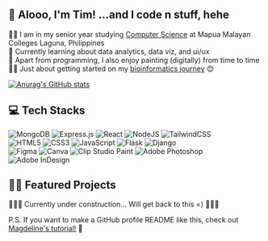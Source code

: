 ## 🤠 Alooo, I'm Tim! ...and I code n stuff, hehe

👨‍🎓 I am in my senior year studying [Computer Science](https://mcl.edu.ph/academics/college-of-computer-and-information-science/) at Mapua Malayan Colleges Laguna, Philippines </br>
💭 Currently learning about data analytics, data viz, and ui/ux </br>
🎨 Apart from programming, I also enjoy painting (digitally) from time to time </br>
👨‍🔬 Just about getting started on my [bioinformatics journey](https://www.youtube.com/watch?v=plVLRashaA8&list=PLtqF5YXg7GLlQJUv9XJ3RWdd5VYGwBHrP) 😊 </br>

<!-- https://github.com/anuraghazra/github-readme-stats -->
[![Anurag's GitHub stats](https://github-readme-stats.vercel.app/api?username=tjcguela&theme=tokyonight)](https://github.com/anuraghazra/github-readme-stats)

## 💻 Tech Stacks 
<!-- https://github.com/Ileriayo/markdown-badges -->
<!-- Full Stacks -->
![MongoDB](https://img.shields.io/badge/MongoDB-%234ea94b.svg?style=for-the-badge&logo=mongodb&logoColor=white)
![Express.js](https://img.shields.io/badge/express.js-%23404d59.svg?style=for-the-badge&logo=express&logoColor=%2361DAFB) 
![React](https://img.shields.io/badge/react-%2320232a.svg?style=for-the-badge&logo=react&logoColor=%2361DAFB) 
![NodeJS](https://img.shields.io/badge/node.js-6DA55F?style=for-the-badge&logo=node.js&logoColor=white)
![TailwindCSS](https://img.shields.io/badge/tailwindcss-%2338B2AC.svg?style=for-the-badge&logo=tailwind-css&logoColor=white)</br> <!-- Tech stack 1 ends here -->
![HTML5](https://img.shields.io/badge/html5-%23E34F26.svg?style=for-the-badge&logo=html5&logoColor=white)
![CSS3](https://img.shields.io/badge/css3-%231572B6.svg?style=for-the-badge&logo=css3&logoColor=white)
![JavaScript](https://img.shields.io/badge/javascript-%23323330.svg?style=for-the-badge&logo=javascript&logoColor=%23F7DF1E)
![Flask](https://img.shields.io/badge/flask-%23000.svg?style=for-the-badge&logo=flask&logoColor=white)
![Django](https://img.shields.io/badge/django-%23092E20.svg?style=for-the-badge&logo=django&logoColor=white)</br> <!-- Tech Stack 2 Ends Here -->
![Figma](https://img.shields.io/badge/figma-%23F24E1E.svg?style=for-the-badge&logo=figma&logoColor=white)
![Canva](https://img.shields.io/badge/Canva-%2300C4CC.svg?style=for-the-badge&logo=Canva&logoColor=white)
![Clip Studio Paint](https://img.shields.io/badge/ClipStudioPaint-%23CFD3D3.svg?style=for-the-badge&logo=ClipStudioPaint&logoColor=white)
![Adobe Photoshop](https://img.shields.io/badge/adobe%20photoshop-%2331A8FF.svg?style=for-the-badge&logo=adobe%20photoshop&logoColor=white)
![Adobe InDesign](https://img.shields.io/badge/Adobe%20InDesign-49021F?style=for-the-badge&logo=adobeindesign&logoColor=white)</br> <!-- Design Stuff Ends Here -->

## 👨‍💻 Featured Projects
🚧🚧🚧 Currently under construction... Will get back to this =) 🚧🚧🚧




P.S. If you want to make a GitHub profile README like this, check out [Magdeline's tutorial!](https://www.youtube.com/watch?v=DWFs6aqknqw&t=183s) 👀
